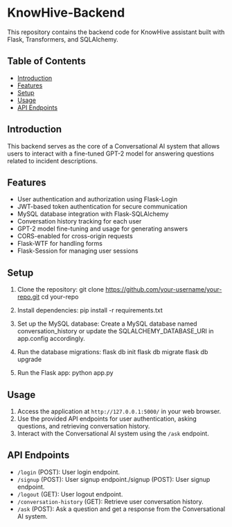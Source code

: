 # KnowHive-Backend
This repository contains the backend code for KnowHive assistant built with Flask, Transformers, and SQLAlchemy.

## Table of Contents

- [Introduction](#introduction)
- [Features](#features)
- [Setup](#setup)
- [Usage](#usage)
- [API Endpoints](#api-endpoints)

## Introduction

This backend serves as the core of a Conversational AI system that allows users to interact with a fine-tuned GPT-2 model for answering questions related to incident descriptions.

## Features

- User authentication and authorization using Flask-Login
- JWT-based token authentication for secure communication
- MySQL database integration with Flask-SQLAlchemy
- Conversation history tracking for each user
- GPT-2 model fine-tuning and usage for generating answers
- CORS-enabled for cross-origin requests
- Flask-WTF for handling forms
- Flask-Session for managing user sessions

## Setup

1. Clone the repository:
git clone https://github.com/your-username/your-repo.git
cd your-repo

2. Install dependencies:
pip install -r requirements.txt

3. Set up the MySQL database:
Create a MySQL database named conversation_history or update the SQLALCHEMY_DATABASE_URI in app.config accordingly.

4. Run the database migrations:
flask db init
flask db migrate
flask db upgrade

5. Run the Flask app:
python app.py

## Usage
1. Access the application at `http://127.0.0.1:5000/` in your web browser.
2. Use the provided API endpoints for user authentication, asking questions, and retrieving conversation history.
3. Interact with the Conversational AI system using the `/ask` endpoint.

## API Endpoints
* `/login` (POST): User login endpoint.
* `/signup` (POST): User signup endpoint./signup (POST): User signup endpoint.
* `/logout` (GET): User logout endpoint.
* `/conversation-history` (GET): Retrieve user conversation history.
* `/ask` (POST): Ask a question and get a response from the Conversational AI system.
